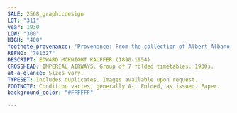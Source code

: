```yaml
---
SALE: 2568_graphicdesign
LOT: "311"
year: 1930
LOW: "300"
HIGH: "400"
footnote_provenance: 'Provenance: From the collection of Albert Albano.'
REFNO: "781327"
DESCRIPT: EDWARD MCKNIGHT KAUFFER (1890-1954)
CROSSHEAD: IMPERIAL AIRWAYS. Group of 7 folded timetables. 1930s.
at-a-glance: Sizes vary.
TYPESET: Includes duplicates. Images available upon request.
FOOTNOTE: Condition varies, generally A-. Folded, as issued. Paper.
background_color: "#FFFFFF"

---
```

